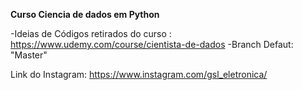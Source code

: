 **Curso Ciencia de dados em Python** 

-Ideias de Códigos retirados do curso : https://www.udemy.com/course/cientista-de-dados
-Branch Defaut: "Master" 

Link do Instagram: https://www.instagram.com/gsl_eletronica/
